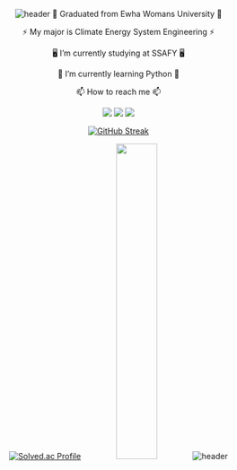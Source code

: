 
<div align="center">

![header](https://capsule-render.vercel.app/api?type=waving&color=gradient&height=200&section=header&text=Hello!%20I'm%20Ahyun%20kim%20😄&fontSize=56&animation=twinkling&fontAlignY=36)
  :school: Graduated from Ewha Womans University :school:
  
  ⚡ My major is Climate Energy System Engineering ⚡
  
  :desktop_computer: I’m currently studying at SSAFY :desktop_computer:
  
  🌱 I’m currently learning Python 🌱
  
  📫 How to reach me 📫

[<img src="https://img.shields.io/badge/gmail-20232a.svg?style=for-the-badge&logo=gmail&style=square&logoColor=D1180B" />](rntakt0517@gmail.com)
[<img src="https://img.shields.io/badge/naver-20232a.svg?style=for-the-badge&style=square&logo=naver&logoColor=2DB400" />](rntakt0517@naver.com)
[<img src="https://img.shields.io/badge/instagram-20232a.svg?style=for-the-badge&style=square&logo=instagram&logoColor=DD2A7B" />](https://www.instagram.com/zn_rla?igsh=aGdtaDU2aDAwMnpz)

[![GitHub Streak](https://github-readme-streak-stats.herokuapp.com/?user=rntakt0517&color=transparent)](https://git.io/streak-stats)

[![Solved.ac Profile](http://mazassumnida.wtf/api/v2/generate_badge?boj=rntakt0517)](https://solved.ac/rntakt0517/)
<img src="https://github-readme-stats.vercel.app/api/top-langs/?username=rntakt0517&layout=donut&show_icons=true&hide_border=true&bg_color=FFFFF&icon_color=DDDDFF&text_color=2F4F4F&title_color=DDBBDD&count_private=true&exclude_repo=Face-Transfer-Application" width=38% />
![header](https://capsule-render.vercel.app/api?type=waving&color=gradient&height=100&section=footer)


</div>